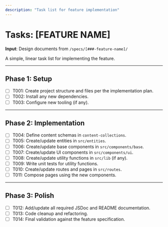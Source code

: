 ```yaml
---
description: "Task list for feature implementation"
---
```


# Tasks: [FEATURE NAME]

**Input**: Design documents from `/specs/[###-feature-name]/`

A simple, linear task list for implementing the feature.

---

## Phase 1: Setup

- [ ] T001: Create project structure and files per the implementation plan.
- [ ] T002: Install any new dependencies.
- [ ] T003: Configure new tooling (if any).

---

## Phase 2: Implementation

- [ ] T004: Define content schemas in `content-collections`.
- [ ] T005: Create/update entities in `src/entities`.
- [ ] T006: Create/update base components in `src/components/base`.
- [ ] T007: Create/update UI components in `src/components/ui`.
- [ ] T008: Create/update utility functions in `src/lib` (if any).
- [ ] T009: Write unit tests for utility functions.
- [ ] T010: Create/update routes and pages in `src/routes`.
- [ ] T011: Compose pages using the new components.

---

## Phase 3: Polish

- [ ] T012: Add/update all required JSDoc and README documentation.
- [ ] T013: Code cleanup and refactoring.
- [ ] T014: Final validation against the feature specification.
